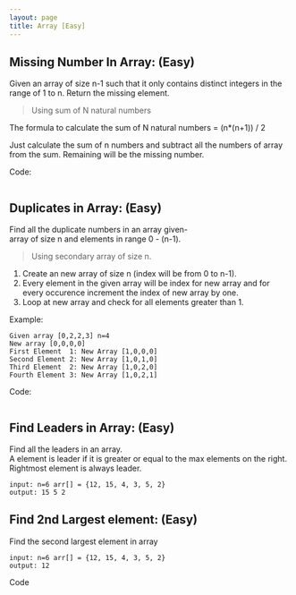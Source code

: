 ```yaml
---
layout: page
title: Array [Easy]
---
```

## Missing Number In Array: (Easy)
Given an array of size n-1 such that it only contains distinct integers in the range of 1 to n. Return the missing element.
>Using sum of N natural numbers

The formula to calculate the sum of N natural numbers = (n*(n+1)) / 2

Just  calculate the sum of n numbers and subtract all the numbers of array from the sum. Remaining will be the missing number.

Code:
```

```

## Duplicates in Array: (Easy)
Find all the duplicate numbers in an array given-  
array of size n and elements in range 0 - (n-1).

>Using secondary array of size n.

1. Create an new array of size n (index will be from 0 to n-1).
2. Every element in the given array will be index for new array and for every occurence increment the index of new array by one.
3. Loop at new array and check for all elements greater than 1.

Example:  
```
Given array [0,2,2,3] n=4  
New array [0,0,0,0]  
First Element  1: New Array [1,0,0,0]  
Second Element 2: New Array [1,0,1,0]  
Third Element  2: New Array [1,0,2,0]  
Fourth Element 3: New Array [1,0,2,1]
```
Code:
```

```

## Find Leaders in Array: (Easy)

Find all the leaders in an array.  
A element is leader if it is greater or equal to the max elements on the right. Rightmost element is always leader.  
```
input: n=6 arr[] = {12, 15, 4, 3, 5, 2}
output: 15 5 2
```

## Find 2nd Largest element: (Easy)

Find the second largest element in array  
```
input: n=6 arr[] = {12, 15, 4, 3, 5, 2}
output: 12
```

Code
```
```


